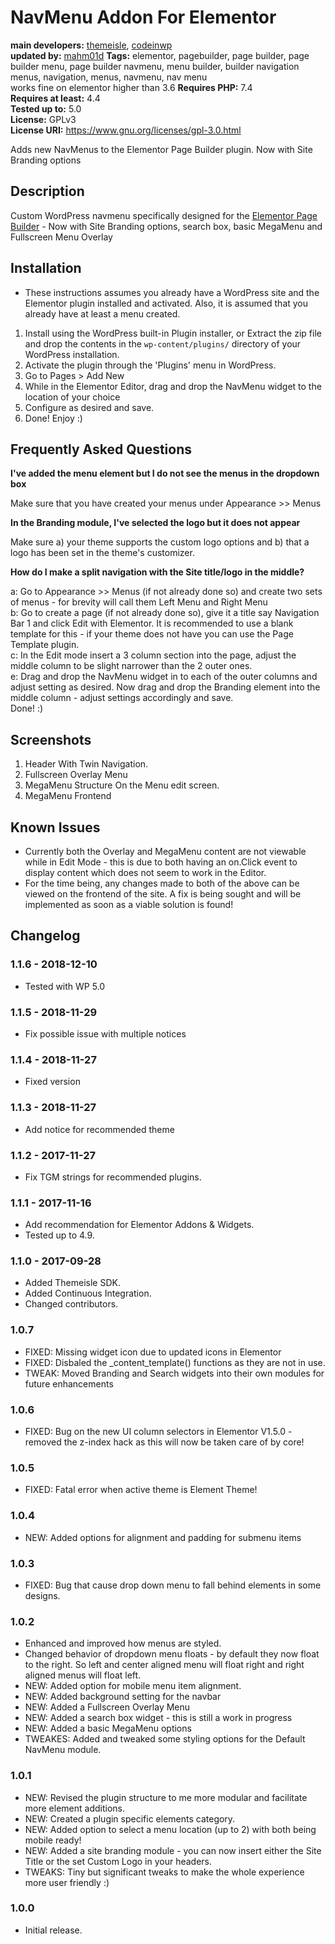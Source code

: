 # NavMenu Addon For Elementor #

**main developers:** [themeisle](https://profiles.wordpress.org/themeisle), [codeinwp](https://profiles.wordpress.org/codeinwp)  
**updated by:** [mahm01d](https://linkedin.com/in/mahm01d)
**Tags:** elementor, pagebuilder, page builder, page builder menu, page builder navmenu, menu builder, builder navigation menus, navigation, menus, navmenu, nav menu    
works fine on elementor higher than 3.6 
**Requires PHP:** 7.4    
**Requires at least:** 4.4    
**Tested up to:** 5.0  
**License:** GPLv3  
**License URI:** https://www.gnu.org/licenses/gpl-3.0.html     

Adds new NavMenus to the Elementor Page Builder plugin. Now with Site Branding options

## Description ##
Custom WordPress navmenu specifically designed for the [Elementor Page Builder](https://wordpress.org/plugins/elementor/) - Now with Site Branding options, search box, basic MegaMenu and Fullscreen Menu Overlay

## Installation ##
* These instructions assumes you already have a WordPress site and the Elementor plugin installed and activated. Also, it is assumed that you already have at least a menu created.

1. Install using the WordPress built-in Plugin installer, or Extract the zip file and drop the contents in the `wp-content/plugins/` directory of your WordPress installation.
2. Activate the plugin through the 'Plugins' menu in WordPress.
3. Go to Pages > Add New
4. While in the Elementor Editor, drag and drop the NavMenu widget to the location of your choice
4. Configure as desired and save.
5. Done! Enjoy :)

## Frequently Asked Questions ##

**I've added the menu element but I do not see the menus in the dropdown box**    

Make sure that you have created your menus under Appearance >> Menus

**In the Branding module, I've selected the logo but it does not appear**    

Make sure a) your theme supports the custom logo options and b) that a logo has been set in the theme's customizer.   

**How do I make a split navigation with the Site title/logo in the middle?**

a: Go to Appearance >> Menus (if not already done so) and create two sets of menus - for brevity will call them Left Menu and Right Menu   
b: Go to create a page (if not already done so), give it a title say Navigation Bar 1 and click Edit with Elementor. It is recommended to use a blank template for this - if your theme does not have you can use the Page Template plugin.   
c: In the Edit mode insert a 3 column section into the page, adjust the middle column to be slight narrower than the 2 outer ones.   
e: Drag and drop the NavMenu widget in to each of the outer columns and adjust setting as desired. Now drag and drop the Branding element into the middle column - adjust settings accordingly and save.   
Done! :)  

## Screenshots ##

1. Header With Twin Navigation.
2. Fullscreen Overlay Menu
3. MegaMenu Structure On the Menu edit screen.
4. MegaMenu Frontend

## Known Issues ##

* Currently both the Overlay and MegaMenu content are not viewable while in Edit Mode - this is due to both having an on.Click event to display content which does not seem to work in the Editor.
* For the time being, any changes made to both of the above can be viewed on the frontend of the site. A fix is being sought and will be implemented as soon as a viable solution is found!

## Changelog ##
### 1.1.6 - 2018-12-10  ###

* Tested with WP 5.0


### 1.1.5 - 2018-11-29  ###

* Fix possible issue with multiple notices


### 1.1.4 - 2018-11-27  ###

* Fixed version


### 1.1.3 - 2018-11-27  ###

* Add notice for recommended theme


### 1.1.2 - 2017-11-27  ###

* Fix TGM strings for recommended plugins.


### 1.1.1 - 2017-11-16  ###

* Add recommendation for Elementor Addons & Widgets. 
* Tested up to 4.9.


### 1.1.0 - 2017-09-28  ###

* Added Themeisle SDK.
* Added Continuous Integration.
* Changed contributors.


### 1.0.7 ###
* FIXED: Missing widget icon due to updated icons in Elementor   
* FIXED: Disbaled the _content_template() functions as they are not in use.   
* TWEAK: Moved Branding and Search widgets into their own modules for future enhancements

### 1.0.6 ###
* FIXED: Bug on the new UI column selectors in Elementor V1.5.0 - removed the z-index hack as this will now be taken care of by core!

### 1.0.5 ###
* FIXED: Fatal error when active theme is Element Theme!

### 1.0.4 ###
* NEW: Added options for alignment and padding for submenu items

### 1.0.3 ###
* FIXED: Bug that cause drop down menu to fall behind elements in some designs.

### 1.0.2 ###
* Enhanced and improved how menus are styled.
* Changed behavior of dropdown menu floats - by default they now float to the right. So left and center aligned menu will float right and right aligned menus will float left.
* NEW: Added option for mobile menu item alignment.
* NEW: Added background setting for the navbar
* NEW: Added a Fullscreen Overlay Menu
* NEW: Added a search box widget - this is still a work in progress
* NEW: Added a basic MegaMenu options
* TWEAKES: Added and tweaked some styling options for the Default NavMenu module.

### 1.0.1 ###
* NEW: Revised the plugin structure to me more modular and facilitate more element additions.
* NEW: Created a plugin specific elements category.
* NEW: Added option to select a menu location (up to 2) with both being mobile ready!
* NEW: Added a site branding module - you can now insert either the Site Title or the set Custom Logo in your headers.
* TWEAKS: Tiny but significant tweaks to make the whole experience more user friendly :)

### 1.0.0 ###
* Initial release.
